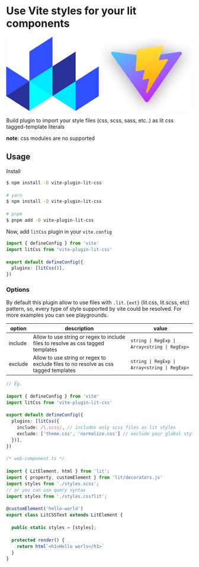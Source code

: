 # Use Vite styles for your lit components

<p align="center">
  <img width="250" height="200" src="https://raw.githubusercontent.com/redfox-mx/vite-lit-css/main/docs/lit.svg">
  <img width="250" height="200" src="https://raw.githubusercontent.com/redfox-mx/vite-lit-css/main/docs/vite.png">
</p>

Build plugin to import your style files (css, scss, sass, etc..) as lit css tagged-template literals 

__note__: css modules are no supported

## Usage

Install

```bash
$ npm install -D vite-plugin-lit-css

# yarn
$ npm install -D vite-plugin-lit-css

# pnpm
$ pnpm add -D vite-plugin-lit-css
```

Now, add `litCss` plugin in your `vite.config`

```ts
import { defineConfig } from 'vite'
import litCss from 'vite-plugin-lit-css'

export default defineConfig({
  plugins: [litCss()],
})
```

### Options

By default this plugin allow to use files with `.lit.{ext}` (lit.css, lit.scss, etc) pattern, so, every type of style supported by vite could be resolved. For more examples you can see playgrounds.


| option | description | value |
|--|--|--|
|include| Allow to use string or regex to include files to resolve as css tagged templates | `string \| RegExp \| Array<string \| RegExp>` |
|exclude| Allow to use string or regex to exclude files to no resolve as css tagged templates | `string \| RegExp \| Array<string \| RegExp>` |

```ts
// Eg.

import { defineConfig } from 'vite'
import litCss from 'vite-plugin-lit-css'

export default defineConfig({
  plugins: [litCss({
    include: /\.scss/, // includes only scss files as lit styles
    exclude: ['theme.css', 'normalize.css'] // exclude your global styles
  })],
})

/* web-component.ts */

import { LitElement, html } from 'lit';
import { property, customElement } from 'lit/decorators.js'
import styles from './styles.scss';
// or you can use query syntax
import styles from './styles.css?lit';

@customElement('hello-world')
export class LitCSSText extends LitElement {

  public static styles = [styles];

  protected render() {
    return html`<h1>Hello worls</h1>`
  }
}
```